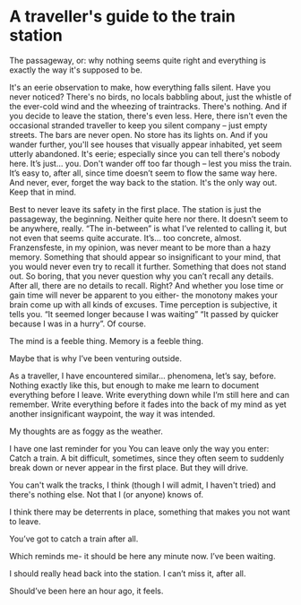 # A traveller's guide to the train station

The passageway, or: why nothing seems quite right and everything is exactly the way it's supposed to be.

It's an eerie observation to make, how everything falls silent. Have you never noticed?
There's no birds, no locals babbling about, just the whistle of the ever-cold wind and the wheezing of traintracks.
There's nothing.
And if you decide to leave the station, there's even less.
Here, there isn't even the occasional stranded traveller to keep you silent company – just empty streets. The bars are never open. No store has its lights on.
And if you wander further, you'll see houses that visually appear inhabited, yet seem utterly abandoned.
It's eerie; especially since you can tell there's nobody here. It’s just… you.
Don't wander off too far though – lest you miss the train. It’s easy to, after all, since time doesn’t seem to flow the same way here.
And never, ever, forget the way back to the station. It's the only way out.
Keep that in mind.

Best to never leave its safety in the first place. The station is just the passageway, the beginning. Neither quite here nor there. It doesn’t seem to be anywhere, really. “The in-between” is what I’ve relented to calling it, but not even that seems quite accurate. It’s… too concrete, almost.
Franzensfeste, in my opinion, was never meant to be more than a hazy memory. Something that should appear so insignificant to your mind, that you would never even try to recall it further. Something that does not stand out. So boring, that you never question why you can’t recall any details. After all, there are no details to recall. Right?
And whether you lose time or gain time will never be apparent to you either- the monotony makes your brain come up with all kinds of excuses. Time perception is subjective, it tells you. “It seemed longer because I was waiting” “It passed by quicker because I was in a hurry”. Of course.

The mind is a feeble thing. Memory is a feeble thing.

Maybe that is why I’ve been venturing outside.

As a traveller, I have encountered similar… phenomena, let’s say, before.
Nothing exactly like this, but enough to make me learn to document everything before I leave. Write everything down while I’m still here and can remember. Write everything before it fades into the back of my mind as yet another insignificant waypoint, the way it was intended.

My thoughts are as foggy as the weather.

I have one last reminder for you
You can leave only the way you enter: Catch a train. A bit difficult, sometimes, since they often seem to suddenly break down or never appear in the first place. But they will drive.

You can't walk the tracks, I think (though I will admit, I haven't tried) and there's nothing else. Not that I (or anyone) knows of.

I think there may be deterrents in place, something that makes you not want to leave.

You’ve got to catch a train after all.

Which reminds me- it should be here any minute now.
I’ve been waiting.

I should really head back into the station. I can’t miss it, after all.

Should’ve been here an hour ago, it feels.
